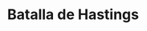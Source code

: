 ﻿---
title: "Batalla de Hastings"
permalink: periodes_26.html
layout: periode
dataInici: 1066-10-14
sidebar: periodes
pares:
  - id: 25
    title: "Conquista normanda de Inglaterra"
    dataInici: "(1066-09-28)"
    dataFi: "(1066-12-25)"

fills:
jocsPrincipals:
  - title: "Hastings, 1066"
    bggId: 6021

  - title: "Invasion 1066: The Battle of Hastings"
    bggId: 157449

  - title: "Hastings 1066AD"
    bggId: 154794

  - title: "Hastings 14 Ottobre 1066"
    bggId: 21132

  - title: "Senlac Hill"
    bggId: 12979

  - title: "Hastings 1066"
    bggId: 25742

  - title: "Shield Wall: Hastings 1066"
    bggId: 117030

  - title: "William at Hastings"
    bggId: 31517

  - title: "1066, Tears To Many Mothers"
    bggId: 155122
    dataInici: 
    dataFi: 

jocsEscenaris:
jocsEpoca:
  - title: "Age of Chivalry"
    bggId: 2917
    escenari: "Hastings"

  - title: "Hastings, Stamford Bridge, Fulford - 1066"
    bggId: 222314
    escenari: "Hastings"

  - title: "William the Conqueror: 1066"
    bggId: 9564
    escenari: "Hastings"

  - title: "Ancient Battles Deluxe Expansion Kit 2: Hell's Horsemen"
    bggId: 39777
    escenari: "Hastings"

  - title: "Epées Normandes"
    bggId: 43480
    escenari: "Hastings 1066"

  - title: "Men at Arms"
    bggId: 8327
    escenari: "Hastings"

  - title: "1066: The Year of Three Battles"
    bggId: 175920
    escenari: "Hastings"
    dataInici: 
    dataFi: 

jocsEpocaEscenaris:
---
